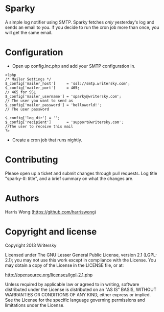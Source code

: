 Sparky
======
A simple log notifier using SMTP. Sparky fetches *only* yesterday's log and sends an email to you. If you decide to run the cron job more than once, you will get the same email.

Configuration
==============
- Open up config.inc.php and add your SMTP configuration in.

```
<?php
/* Mailer Settings */
$_config['mailer_host']     = 'ssl://smtp.writersky.com';              
$_config['mailer_port']     = 465;                                     // 465 for SSL
$_config['mailer_username'] = 'sparky@writersky.com';                  // The user you want to send as
$_config['mailer_password'] = 'helloworld!';                           // The user password 

$_config['log_dir'] = '';
$_config['recipient']       = 'support@writersky.com';                  //The user to receive this mail
?>

```
- Create a cron job that runs nightly. 

Contributing
============
Please open up a ticket and submit changes through pull requests. Log title "sparky-#: title", and a brief summary on what the changes are.


Authors
=======
Harris Wong (https://github.com/harriswong)

Copyright and license
======================
Copyright 2013 Writersky

Licensed under The GNU Lesser General Public License, version 2.1 (LGPL-2.1); you may not use this work except in compliance with the License. You may obtain a copy of the License in the LICENSE file, or at:

http://opensource.org/licenses/lgpl-2.1.php

Unless required by applicable law or agreed to in writing, software distributed under the License is distributed on an "AS IS" BASIS, WITHOUT WARRANTIES OR CONDITIONS OF ANY KIND, either express or implied. See the License for the specific language governing permissions and limitations under the License.


